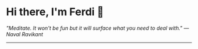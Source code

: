 <h1>Hi there, I'm Ferdi 👋</h1>

<p><em>
  "Meditate. It won't be fun but it will surface what you need to deal with." — Naval Ravikant
</em></p>

---
